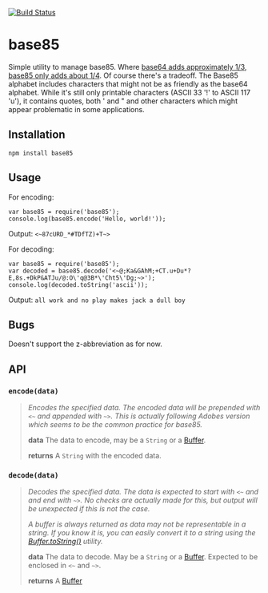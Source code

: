 [![Build Status](https://travis-ci.org/noseglid/base85.png?branch=master)](https://travis-ci.org/noseglid/base85)

# base85

Simple utility to manage base85. Where [base64 adds approximately 1/3][Base64],
[base85 only adds about 1/4][Base85]. Of course there's a tradeoff. The Base85
alphabet includes characters that might not be as friendly as the base64 alphabet.
While it's still only printable characters (ASCII 33 '!' to ASCII 117 'u'), it contains
quotes, both ' and " and other characters which might appear problematic in some
applications.

## Installation

    npm install base85


## Usage

For encoding:

    var base85 = require('base85');
    console.log(base85.encode('Hello, world!'));

Output: `<~87cURD_*#TDfTZ)+T~>`

For decoding:

    var base85 = require('base85');
    var decoded = base85.decode('<~@;Ka&GAhM;+CT.u+Du*?E,8s.+DkP&ATJu/@:O\'q@3B*\'Cht5\'Dg;~>');
    console.log(decoded.toString('ascii'));

Output: `all work and no play makes jack a dull boy`

## Bugs

Doesn't support the z-abbreviation as for now.

## API

### `encode(data)`

> _Encodes the specified data. The encoded data will be prepended
> with `<~` and appended with  `~>`. This is actually following Adobes version
> which seems to be the common practice for base85._
>
> **data** The data to encode, may be a `String` or a [Buffer][NodeBuffer].
>
> **returns** A `String` with the encoded data.

### `decode(data)`

> _Decodes the specified data. The data is expected to start with `<~` and
> and end with `~>`. No checks are actually made for this, but output will
> be unexpected if this is not the case._
>
> _A buffer is always returned as data may not be representable in a string.
> If you know it is, you can easily convert it to a string using the
> [Buffer.toString()][NodeBufferToString] utility._
>
> **data** The data to decode. May be a `String` or a [Buffer][NodeBuffer].
> Expected to be enclosed in `<~` and `~>`.
>
> **returns** A [Buffer][NodeBuffer]
>

[Base64]: http://en.wikipedia.org/wiki/Base64
[Base85]: http://en.wikipedia.org/wiki/Ascii85
[NodeBuffer]: http://nodejs.org/api/buffer.html
[NodeBufferToString]: http://nodejs.org/api/buffer.html#buffer_buf_tostring_encoding_start_end

